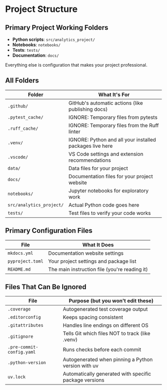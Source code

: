 # Project Structure

## Primary Project Working Folders

- **Python scripts**: `src/analytics_project/`
- **Notebooks**: `notebooks/`
- **Tests**: `tests/`
- **Documentation**: `docs/`

Everything else is configuration that makes your project professional.

## All Folders

| Folder                   | What It's For                                            |
| ------------------------ | -------------------------------------------------------- |
| `.github/`               | GitHub's automatic actions (like publishing docs)        |
| `.pytest_cache/`         | IGNORE: Temporary files from pytests                     |
| `.ruff_cache/`           | IGNORE: Temporary files from the Ruff linter             |
| `.venv/`                 | IGNORE: Python and all your installed packages live here |
| `.vscode/`               | VS Code settings and extension recommendations           |
| `data/`                  | Data files for your project                              |
| `docs/`                  | Documentation files for your project website             |
| `notebooks/`             | Jupyter notebooks for exploratory work                   |
| `src/analytics_project/` | Actual Python code goes here                             |
| `tests/`                 | Test files to verify your code works                     |

## Primary Configuration Files

| File             | What It Does                                  |
| ---------------- | --------------------------------------------- |
| `mkdocs.yml`     | Documentation website settings                |
| `pyproject.toml` | Your project settings and package list        |
| `README.md`      | The main instruction file (you're reading it) |

## Files That Can Be Ignored

| File                      | Purpose (but you won't edit these)                     |
| ------------------------- | ------------------------------------------------------ |
| `.coverage`               | Autogenerated test coverage output                     |
| `.editorconfig`           | Keeps spacing consistent                               |
| `.gitattributes`          | Handles line endings on different OS                   |
| `.gitignore`              | Tells Git which files NOT to track (like .venv)        |
| `.pre-commit-config.yaml` | Runs checks before each commit                         |
| `.python-version`         | Autogenerated when pinning a Python version with uv    |
| `uv.lock`                 | Automatically generated with specific package versions |
